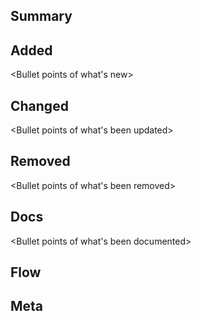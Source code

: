## Summary
<A short summary of why this PR is being created and what value it brings>

<!--
**I acknowledge that any breaking changes will be highlighted in the following way**
```
- [BREAKING] Some fix I am making
```
-->

## Added
<Bullet points of what's new>

## Changed
<Bullet points of what's been updated>

## Removed
<Bullet points of what's been removed>

## Docs
<Bullet points of what's been documented>

## Flow
<Bullet points of flowtype enhancement or updates>

## Meta
<Bullet points of random infrastructure changes>
